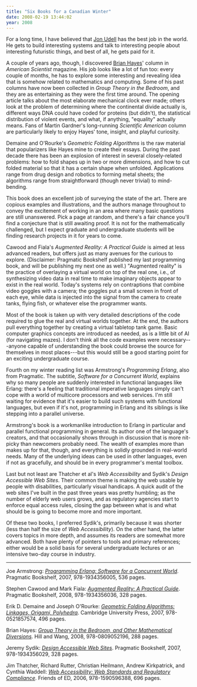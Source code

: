 ```yaml
---
title: "Six Books for a Canadian Winter"
date: 2008-02-19 13:44:02
year: 2008
---
```

For a long time, I have believed that <a href="http://blog.jonudell.net/">Jon Udell</a> has the best job in the world.  He gets to build interesting systems and talk to interesting people about interesting futuristic things, and best of all, he gets paid for it.

A couple of years ago, though, I discovered <a href="http://bit-player.org/">Brian Hayes</a>' column in <cite>American Scientist</cite> magazine.  His job looks like a lot of fun too: every couple of months, he has to explore some interesting and revealing idea that is somehow related to mathematics and computing.  Some of his past columns have now been collected in <cite>Group Theory in the Bedroom</cite>, and they are as entertaining as they were the first time around.  The opening article talks about the most elaborate mechanical clock ever made; others look at the problem of determining where the continental divide actually is, different ways DNA could have coded for proteins (but didn't), the statistical distribution of violent events, and what, if anything, "equality" actually means.  Fans of Martin Gardner's long-running <cite>Scientific American</cite> column are particularly likely to enjoy Hayes' tone, insight, and playful curiosity.

Demaine and O'Rourke's <cite>Geometric Folding Algorithms</cite> is the raw material that popularizers like Hayes mine to create their essays.  During the past decade there has been an explosion of interest in several closely-related problems: how to fold shapes up in two or more dimensions, and how to cut folded material so that it has a certain shape when unfolded.  Applications range from drug design and robotics to forming metal sheets; the algorithms range from straightforward (though never trivial) to mind-bending.

This book does an excellent job of surveying the state of the art. There are copious examples and illustrations, and the authors manage throughout to convey the excitement of working in an area where many basic questions are still unanswered.  Pick a page at random, and there's a fair chance you'll find a conjecture that is still awaiting proof.  It is not for the mathematically challenged, but I expect graduate and undergraduate students will be finding research projects in it for years to come.

Cawood and Fiala's <cite>Augmented Reality: A Practical Guide</cite> is aimed at less advanced readers, but offers just as many avenues for the curious to explore.  (Disclaimer: Pragmatic Bookshelf published my last programming book, and will be publishing my next one as well.)  "Augmented reality" is the practice of overlaying a virtual world on top of the real one, i.e., of synthesizing video data in real time to make imaginary objects appear to exist in the real world.  Today's systems rely on contraptions that combine video goggles with a camera; the goggles put a small screen in front of each eye, while data is injected into the signal from the camera to create tanks, flying fish, or whatever else the programmer wants.

Most of the book is taken up with very detailed descriptions of the code required to glue the real and virtual worlds together.  At the end, the authors pull everything together by creating a virtual tabletop tank game.  Basic computer graphics concepts are introduced as needed, as is a little bit of AI (for navigating mazes).  I don't think all the code examples were necessary---anyone capable of understanding the book could browse the source for themselves in most places---but this would still be a good starting point for an exciting undergraduate course.

Fourth on my winter reading list was Armstrong's <cite>Programming Erlang</cite>, also from Pragmatic.  The subtitle, <cite>Software for a Concurrent World</cite>, explains why so many people are suddenly interested in functional languages like Erlang: there's a feeling that traditional imperative languages simply can't cope with a world of multicore processors and web services.  I'm still waiting for evidence that it's easier to build such systems with functional languages, but even if it's not, programming in Erlang and its siblings is like stepping into a parallel universe.

Armstrong's book is a workmanlike introduction to Erlang in particular and parallel functional programming in general.  Its author one of the language's creators, and that occasionally shows through in discussion that is more nit-picky than newcomers probably need.  The wealth of examples more than makes up for that, though, and everything is solidly grounded in real-world needs.  Many of the underlying ideas can be used in other languages, even if not as gracefully, and should be in every programmer's mental toolbox.

Last but not least are Thatcher et al's <cite>Web Accessibility</cite> and Sydik's <cite>Design Accessible Web Sites</cite>.  Their common theme is making the web usable by people with disabilities, particularly visual handicaps.  A quick audit of the web sites I've built in the past three years was pretty humbling; as the number of elderly web users grows, and as regulatory agencies start to enforce equal access rules, closing the gap between what is and what should be is going to become more and more important.

Of these two books, I preferred Sydik's, primarily because it was shorter (less than half the size of <cite>Web Accessibility</cite>). On the other hand, the latter covers topics in more depth, and assumes its readers are somewhat more advanced.  Both have plenty of pointers to tools and primary references; either would be a solid basis for several undergraduate lectures or an intensive two-day course in industry.

<hr />Joe Armstrong: <a href="http://www.amazon.com/Programming-Erlang-Software-Concurrent-World/dp/193435600X"><cite>Programming Erlang: Software for a Concurrent World</cite></a>.  Pragmatic Bookshelf, 2007, 978-1934356005, 536 pages.

Stephen Cawood and Mark Fiala: <a href="http://www.amazon.com/Augmented-Reality-Practical-Stephen-Cawood/dp/1934356034"><cite>Augmented Reality: A Practical Guide</cite></a>.  Pragmatic Bookshelf, 2008, 978-1934356036, 328 pages.

Erik D. Demaine and Joseph O'Rourke: <a href="http://www.amazon.com/Geometric-Folding-Algorithms-Linkages-Polyhedra/dp/0521857570"><cite>Geometric Folding Algorithms: Linkages, Origami, Polyhedra</cite></a>.  Cambridge University Press, 2007, 978-0521857574, 496 pages.

Brian Hayes: <a href="http://www.amazon.com/Group-Theory-Bedroom-Mathematical-Diversions/dp/0809052199"><cite>Group Theory in the Bedroom, and Other Mathematical Diversions</cite></a>.  Hill and Wang, 2008, 978-0809052196, 288 pages.

Jeremy Sydik: <a href="http://www.amazon.com/Design-Accessible-Web-Sites-Programmers/dp/1934356026"><cite>Design Accessible Web Sites</cite></a>.  Pragmatic Bookshelf, 2007, 978-1934356029, 328 pages.

Jim Thatcher, Richard Rutter, Christian Heilmann, Andrew Kirkpatrick, and Cynthia Waddell: <a href="http://www.amazon.com/Web-Accessibility-Standards-Regulatory-Compliance/dp/1590596382"><cite>Web Accessibility: Web Standards and Regulatory Compliance</cite></a>.  Friends of ED, 2006, 978-1590596388, 696 pages.
